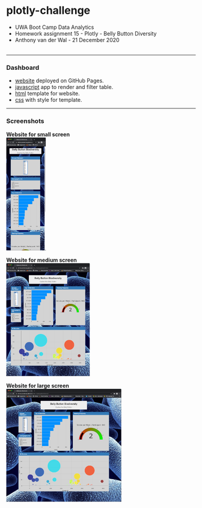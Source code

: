 # plotly-challenge
- UWA Boot Camp Data Analytics
- Homework assignment 15 - Plotly - Belly Button Diversity
- Anthony van der Wal - 21 December 2020
<br><br>

---
### Dashboard
- [website](https://anthonyvanderwal.github.io/plotly-challenge/BellyButtons/) deployed on GitHub Pages.
- [javascript](./BellyButtons/static/js/app.js) app to render and filter table.
- [html](./BellyButtons/index.html) template for website.
- [css](./BellyButtons/static/css/style.css) with style for template.

---
### Screenshots
**Website for small screen**  
<kbd><img style="margin-left:0px;border:0px solid blue;" 
     height='300' title="small"
     src="./BellyButtons/static/img/bb-small.png" /></kbd>

**Website for medium screen**  
<kbd><img style="margin-left:0px;border:0px solid blue;" 
     height='300' title="medium"
     src="./BellyButtons/static/img/bb-medium.png" /></kbd>

**Website for large screen**  
<kbd><img style="margin-left:0px;border:0px solid blue;" 
     height='300' title="large"
     src="./BellyButtons/static/img/bb-large.png" /></kbd>
